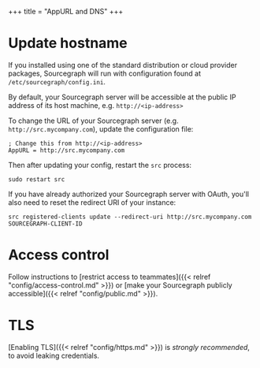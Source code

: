 +++
title = "AppURL and DNS"
+++

# Update hostname

If you installed using one of the standard distribution or cloud provider packages,
Sourcegraph will run with configuration found at `/etc/sourcegraph/config.ini`.

By default, your Sourcegraph server will be accessible at the public IP address of its
host machine, e.g. `http://<ip-address>`

To change the URL of your Sourcegraph server (e.g. `http://src.mycompany.com`),
update the configuration file:

```
; Change this from http://<ip-address>
AppURL = http://src.mycompany.com
```

Then after updating your config, restart the `src` process:

```
sudo restart src
```

If you have already authorized your Sourcegraph server with OAuth, you'll also
need to reset the redirect URI of your instance:

```
src registered-clients update --redirect-uri http://src.mycompany.com SOURCEGRAPH-CLIENT-ID
```

# Access control

Follow instructions to [restrict access to teammates]({{< relref "config/access-control.md" >}})
or [make your Sourcegraph publicly accessible]({{< relref "config/public.md" >}}).

# TLS

[Enabling TLS]({{< relref "config/https.md" >}}) is *strongly recommended*,
to avoid leaking credentials.
